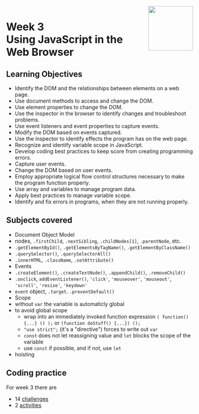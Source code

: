 <a href="../">
  <img src="/img/JavaScript_Basics_logo.avif" width="120" align="right">
</a>

# Week 3 <br> Using JavaScript in the Web Browser

## Learning Objectives
- Identify the DOM and the relationships between elements on a web page.
- Use document methods to access and change the DOM.
- Use element properties to change the DOM.
- Use the inspector in the browser to identify changes and troubleshoot problems.
- Use event listeners and event properties to capture events.
- Modify the DOM based on events captured.
- Use the inspector to identify effects the program has on the web page.
- Recognize and identify variable scope in JavaScript.
- Develop coding best practices to keep score from creating programming errors.
- Capture user events.
- Change the DOM based on user events.
- Employ appropriate logical flow control structures necessary to make the program function properly.
- Use array and variables to manage program data.
- Apply best practices to manage variable scope.
- Identify and fix errors in programs, when they are not running properly.

## Subjects covered
- Document Object Model
- nodes, `.firstChild`, `.nextSibling`, `.childNodes[1]`, `.parentNode`, etc. 
- `.getElementById()`, `.getElementsByTagName()`, `.getElementByClassName()`
- `.querySelector()`, `.querySelectorAll()`
- `.innerHTML`, `.className`, `.setAttribute()`
- Events
- `.createElement()`, `.createTextNode()`, `.appendChild()`, `.removeChild()`
- `.onclick`, `addEventListener()`, `'click'`, `'mouseover'`, `'mouseout'`, `'scroll'`, `'resize'`, `'keydown'`
- `event` object, `.target`. `.preventDefault()`
- Scope
- without `var` the variable is automaticly global
- to avoid global scope
  - wrap into an immediately invoked function expression `( function() {...} () );` or `(function doStuff() {...}) ();`
  - `"use strict";` (it's a "directive") forces to write out `var`
  - `const` does not let reassigning value and `let` blocks the scope of the variable
  - use `const` if possible, and if not, use `let` 
- hoisting

## Coding practice

For week 3 there are 
- 14 [challenges](./Challenges)  
- 2 [activities](./Activities)  
